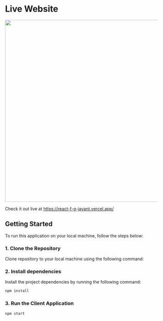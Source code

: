 # Live Website
<img src="https://github.com/nandita27iitp/Brewtopia/assets/94813932/a9aa824e-14b2-4a5d-a3ce-b8dd188b5452" width="600" />

Check it out live at https://react-f-g-jayant.vercel.app/

## Getting Started

To run this application on your local machine, follow the steps below:

### 1. Clone the Repository

Clone repository to your local machine using the following command:

### 2. Install dependencies

Install the project dependencies by running the following command:

```bash
npm install
```

### 3. Run the Client Application

```bash
npm start
```

